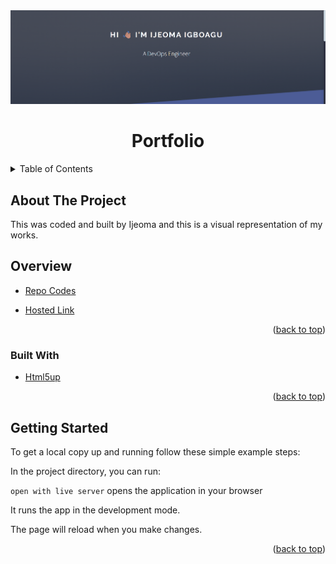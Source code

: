 <div id="top"></div>
<div align="center">
    <img src="./images/doc.png" alt="portfolio">
</div>
<h1  align="center" > Portfolio</h1>
<!-- TABLE OF CONTENTS -->
<details>
  <summary>Table of Contents</summary>
  <ol>
    <li>
      <a href="#about-the-project">About The Project</a>
        <ul>
          <li><a href="#overview">Overview</a></li>
          <li><a href="#built-with">Built With</a></li>
          <li><a href="#getting-started">Getting Started</a></li>
        </ul>
    </li>      
  </ol>
</details>


## About The Project
This was coded and built by Ijeoma and this is a visual representation of my works.



## Overview

* [Repo Codes](https://github.com/ijayhub/portfolio-headstarter)


* [Hosted Link](https://ijayhub.github.io/portfolio-headstarter/)

<p align="right">(<a href="#top">back to top</a>)</p>

### Built With

* [Html5up](https://html5up.net/)

<p align="right">(<a href="#top">back to top</a>)</p>

## Getting Started
To get a local copy up and running follow these simple example steps:

In the project directory, you can run:

 `open with live server` opens the application in your browser

It runs the app in the development mode.

The page will reload when you make changes.


<p align="right">(<a href="#top">back to top</a>)</p>




